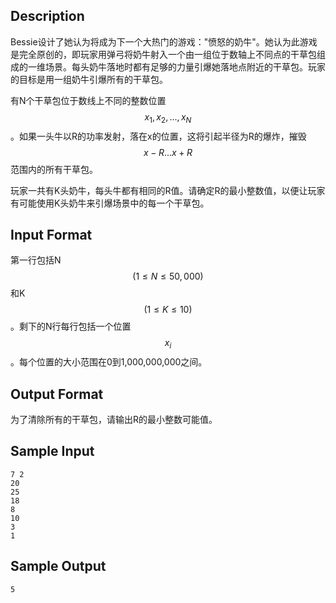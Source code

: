 ## Description

Bessie设计了她认为将成为下一个大热门的游戏："愤怒的奶牛"。她认为此游戏是完全原创的，即玩家用弹弓将奶牛射入一个由一组位于数轴上不同点的干草包组成的一维场景。每头奶牛落地时都有足够的力量引爆她落地点附近的干草包。玩家的目标是用一组奶牛引爆所有的干草包。

有N个干草包位于数线上不同的整数位置$$x_1,x_2,...,x_N$$。如果一头牛以R的功率发射，落在x的位置，这将引起半径为R的爆炸，摧毁$$x-R...x+R$$范围内的所有干草包。

玩家一共有K头奶牛，每头牛都有相同的R值。请确定R的最小整数值，以便让玩家有可能使用K头奶牛来引爆场景中的每一个干草包。

## Input Format

第一行包括N$$(1 \leq N \leq 50,000)$$和K$$(1 \leq K \leq 10)$$。剩下的N行每行包括一个位置$$x_i$$。每个位置的大小范围在0到1,000,000,000之间。

## Output Format

为了清除所有的干草包，请输出R的最小整数可能值。

## Sample Input

```
7 2
20
25
18
8
10
3
1
```

## Sample Output

```
5
```

